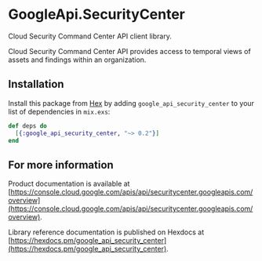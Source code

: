 # GoogleApi.SecurityCenter

Cloud Security Command Center API client library.

Cloud Security Command Center API provides access to temporal views of assets and findings within an organization.

## Installation

Install this package from [Hex](https://hex.pm) by adding
`google_api_security_center` to your list of dependencies in `mix.exs`:

```elixir
def deps do
  [{:google_api_security_center, "~> 0.2"}]
end
```

## For more information

Product documentation is available at [https://console.cloud.google.com/apis/api/securitycenter.googleapis.com/overview](https://console.cloud.google.com/apis/api/securitycenter.googleapis.com/overview).

Library reference documentation is published on Hexdocs at
[https://hexdocs.pm/google_api_security_center](https://hexdocs.pm/google_api_security_center).
